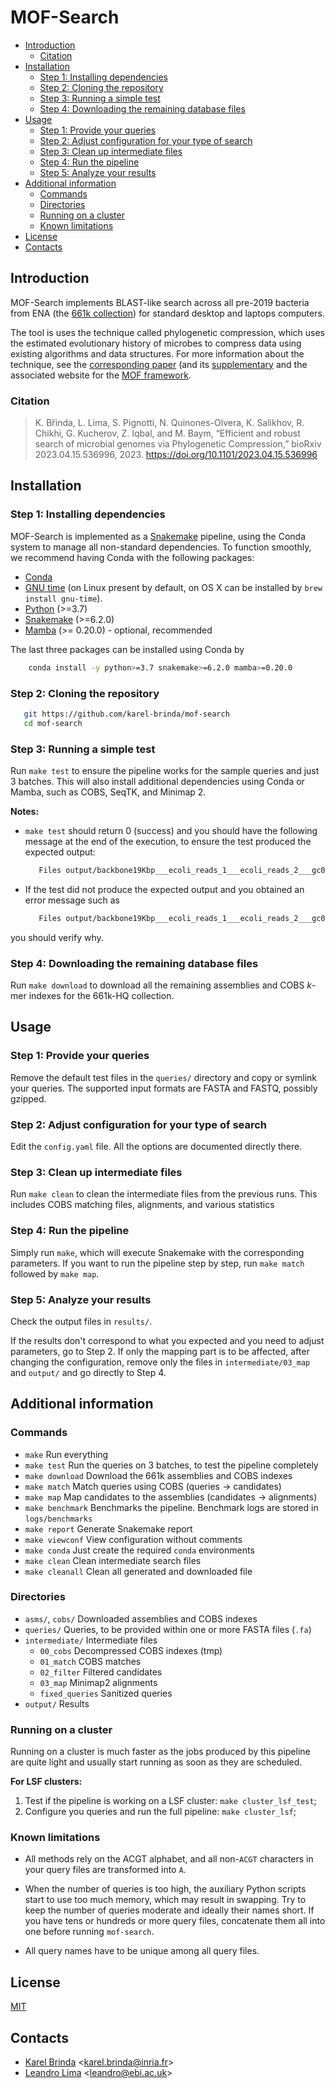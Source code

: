 # MOF-Search

<!-- vim-markdown-toc GFM -->

* [Introduction](#introduction)
  * [Citation](#citation)
* [Installation](#installation)
  * [Step 1: Installing dependencies](#step-1-installing-dependencies)
  * [Step 2: Cloning the repository](#step-2-cloning-the-repository)
  * [Step 3: Running a simple test](#step-3-running-a-simple-test)
  * [Step 4: Downloading the remaining database files](#step-4-downloading-the-remaining-database-files)
* [Usage](#usage)
  * [Step 1: Provide your queries](#step-1-provide-your-queries)
  * [Step 2: Adjust configuration for your type of search](#step-2-adjust-configuration-for-your-type-of-search)
  * [Step 3: Clean up intermediate files](#step-3-clean-up-intermediate-files)
  * [Step 4: Run the pipeline](#step-4-run-the-pipeline)
  * [Step 5: Analyze your results](#step-5-analyze-your-results)
* [Additional information](#additional-information)
  * [Commands](#commands)
  * [Directories](#directories)
  * [Running on a cluster](#running-on-a-cluster)
  * [Known limitations](#known-limitations)
* [License](#license)
* [Contacts](#contacts)

<!-- vim-markdown-toc -->


## Introduction

MOF-Search implements BLAST-like search across all pre-2019 bacteria
from ENA (the [661k collection](https://doi.org/10.1371/journal.pbio.3001421)) for standard desktop and laptops computers.

The tool is uses the technique called phylogenetic compression, which uses the estimated evolutionary history of microbes to compress data using existing algorithms and data structures. For more information about the technique, see the [corresponding paper](https://www.biorxiv.org/content/10.1101/2023.04.15.536996v2) (and its [supplementary](https://www.biorxiv.org/content/biorxiv/early/2023/04/18/2023.04.15.536996/DC1/embed/media-1.pdf) and the associated website for the [MOF framework](http://karel-brinda.github.io/mof).


### Citation

> K. Břinda, L. Lima, S. Pignotti, N. Quinones-Olvera, K. Salikhov, R. Chikhi, G. Kucherov, Z. Iqbal, and M. Baym, “Efficient and robust search of microbial genomes via Phylogenetic Compression,” bioRxiv 2023.04.15.536996, 2023. https://doi.org/10.1101/2023.04.15.536996


## Installation

### Step 1: Installing dependencies

MOF-Search is implemented as a [Snakemake](https://snakemake.github.io)
pipeline, using the Conda system to manage all non-standard dependencies. To function smoothly, we recommend having Conda with the following packages:


* [Conda](https://docs.conda.io/en/latest/miniconda.html)
* [GNU time](https://www.gnu.org/software/time/) (on Linux present by default, on OS X can be installed by `brew install gnu-time`).
* [Python](https://www.python.org/) (>=3.7)
* [Snakemake](https://snakemake.github.io) (>=6.2.0)
* [Mamba](https://mamba.readthedocs.io/) (>= 0.20.0) - optional, recommended

The last three packages can be installed using Conda by
```bash
    conda install -y python>=3.7 snakemake>=6.2.0 mamba>=0.20.0
```


### Step 2: Cloning the repository

```bash
   git https://github.com/karel-brinda/mof-search
   cd mof-search
```

### Step 3: Running a simple test

Run `make test` to ensure the pipeline works for the sample queries and just
   3 batches. This will also install additional dependencies using Conda or Mamba, such as COBS, SeqTK, and Minimap 2.

**Notes:**
* `make test` should return 0 (success) and you should have the following
message at the end of the execution, to ensure the test produced the expected
output:
  ```bash
     Files output/backbone19Kbp___ecoli_reads_1___ecoli_reads_2___gc01_1kl.sam_summary.xz and data/backbone19Kbp___ecoli_reads_1___ecoli_reads_2___gc01_1kl.sam_summary.xz are identical
  ```

* If the test did not produce the expected output and you obtained an error message such as
  ```bash
     Files output/backbone19Kbp___ecoli_reads_1___ecoli_reads_2___gc01_1kl.sam_summary.xz and data/backbone19Kbp.fa differ make: *** [Makefile:21: test] Error 1
  ```
you should verify why.


### Step 4: Downloading the remaining database files

Run `make download` to download all the remaining assemblies and COBS *k*-mer
indexes for the 661k-HQ collection.


## Usage

### Step 1: Provide your queries

Remove the default test files in the `queries/` directory and copy or symlink
your queries. The supported input formats are FASTA and FASTQ, possibly gzipped.

### Step 2: Adjust configuration for your type of search

Edit the `config.yaml` file. All the options are documented directly there.

### Step 3: Clean up intermediate files

Run `make clean` to clean the intermediate files from the previous runs. This includes COBS matching files, alignments, and various statistics

### Step 4: Run the pipeline

Simply run `make`, which will execute Snakemake with the corresponding parameters. If you want to run the pipeline step by step, run `make match` followed by `make map`.

### Step 5: Analyze your results

Check the output files in `results/`.

If the results don't correspond to what you expected and you need to adjust parameters, go to Step 2. If only the mapping part is to be affected, after changing the configuration, remove only the files in `intermediate/03_map` and `output/` and go directly to Step 4.


## Additional information

### Commands

* `make`            Run everything
* `make test`       Run the queries on 3 batches, to test the pipeline completely
* `make download`   Download the 661k assemblies and COBS indexes
* `make match`      Match queries using COBS (queries -> candidates)
* `make map`        Map candidates to the assemblies (candidates -> alignments)
* `make benchmark`  Benchmarks the pipeline. Benchmark logs are stored in `logs/benchmarks`
* `make report`     Generate Snakemake report
* `make viewconf`   View configuration without comments
* `make conda`      Just create the required `conda` environments
* `make clean`      Clean intermediate search files
* `make cleanall`   Clean all generated and downloaded file

### Directories

* `asms/`, `cobs/` Downloaded assemblies and COBS indexes
* `queries/` Queries, to be provided within one or more FASTA files (`.fa`)
* `intermediate/` Intermediate files
   * `00_cobs` Decompressed COBS indexes (tmp)
   * `01_match` COBS matches
   * `02_filter` Filtered candidates
   * `03_map` Minimap2 alignments
   * `fixed_queries` Sanitized queries
* `output/` Results


### Running on a cluster

Running on a cluster is much faster as the jobs produced by this pipeline are quite light and usually start running as
soon as they are scheduled.

**For LSF clusters:**

1. Test if the pipeline is working on a LSF cluster: `make cluster_lsf_test`;
2. Configure you queries and run the full pipeline: `make cluster_lsf`;



### Known limitations


* All methods rely on the ACGT alphabet, and all non-`ACGT` characters in your query files are transformed into `A`.

* When the number of queries is too high, the auxiliary Python scripts start to use too much memory, which may result in swapping. Try to keep the number of queries moderate and ideally their names short. If you have tens or hundreds or more query files, concatenate them all into one before running `mof-search`.

* All query names have to be unique among all query files.



## License

[MIT](https://github.com/karel-brinda/ococo/blob/master/LICENSE)



## Contacts

* [Karel Brinda](http://karel-brinda.github.io) \<karel.brinda@inria.fr\>
* [Leandro Lima](https://github.com/leoisl) \<leandro@ebi.ac.uk\>
